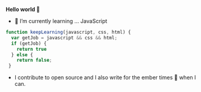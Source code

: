 **Hello world 👋**

- 🌱 I’m currently learning ... JavaScript

```javascript
function keepLearning(javascript, css, html) {
  var getJob = javascript && css && html;
  if (getJob) {
    return true
  } else {
    return false;
 }   
```

- I contribute to open source and I also write for the ember times 📰 when I can. 
<!--
**roderickdevelopers/roderickdevelopers** is a ✨ _special_ ✨ repository because its `README.md` (this file) appears on your GitHub profile.

Here are some ideas to get you started:

- 🔭 I’m currently working on ...
- 🌱 I’m currently learning ...
- 👯 I’m looking to collaborate on ...
- 🤔 I’m looking for help with ...
- 💬 Ask me about ...
- 📫 How to reach me: ...
- 😄 Pronouns: ...
- ⚡ Fun fact: ...
-->
